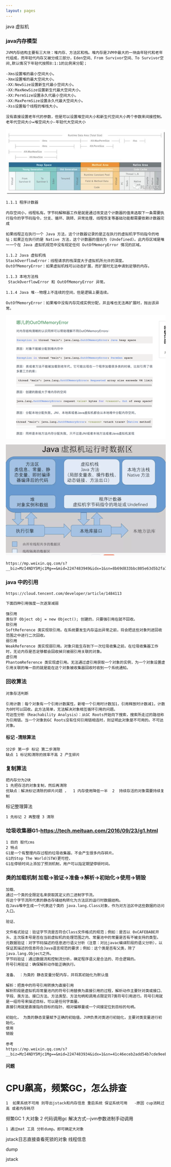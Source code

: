 ```yaml
---
layout: pages
---
```

java 虚拟机



### java内存模型

```
JVM内存结构主要有三大块：堆内存、方法区和栈。堆内存是JVM中最大的一块由年轻代和老年代组成，而年轻代内存又被分成三部分，Eden空间、From Survivor空间、To Survivor空间,默认情况下年轻代按照8:1:1的比例来分配；

-Xms设置堆的最小空间大小。
-Xmx设置堆的最大空间大小。
-XX:NewSize设置新生代最小空间大小。
-XX:MaxNewSize设置新生代最大空间大小。
-XX:PermSize设置永久代最小空间大小。
-XX:MaxPermSize设置永久代最大空间大小。
-Xss设置每个线程的堆栈大小。

没有直接设置老年代的参数，但是可以设置堆空间大小和新生代空间大小两个参数来间接控制。
老年代空间大小=堆空间大小-年轻代大空间大小

```

![image-20210513112517649](/images/image-20210513112517649.png)

```
1.1.1 程序计数器

内存空间小，线程私有。字节码解释器工作是就是通过改变这个计数器的值来选取下一条需要执行指令的字节码指令，分支、循环、跳转、异常处理、线程恢复等基础功能都需要依赖计数器完成

如果线程正在执行一个 Java 方法，这个计数器记录的是正在执行的虚拟机字节码指令的地址；如果正在执行的是 Native 方法，这个计数器的值则为 (Undefined)。此内存区域是唯一一个在 Java 虚拟机规范中没有规定任何 OutOfMemoryError 情况的区域。

1.1.2 Java 虚拟机栈
StackOverflowError：线程请求的栈深度大于虚拟机所允许的深度。
OutOfMemoryError：如果虚拟机栈可以动态扩展，而扩展时无法申请到足够的内存。

1.1.3 本地方法栈
 StackOverflowError 和 OutOfMemoryError 异常。

1.1.4 Java 堆--物理上不连续的空间，但是逻辑上要连续。

OutOfMemoryError：如果堆中没有内存完成实例分配，并且堆也无法再扩展时，抛出该异常。

```

![image-20210513112801736](/images/image-20210513112801736.png)

![image-20210513104716979](/images/image-20210513104716979.png)

```
https://mp.weixin.qq.com/s?__biz=MzI4NDY5Mjc1Mg==&mid=2247483949&idx=1&sn=8b69d833bbc805e63d5b2fa7c73655f5&chksm=ebf6da52dc815344add64af6fb78fee439c8c27b539b3c0e87d8f6861c8422144d516ae0a837&scene=21#wechat_redirect
```



### java 中的引用

```
https://cloud.tencent.com/developer/article/1484113
```



```
下面四种引用强度一次逐渐减弱

强引用
类似于 Object obj = new Object(); 创建的，只要强引用在就不回收。
软引用
SoftReference 类实现软引用。在系统要发生内存溢出异常之前，将会把这些对象列进回收范围之中进行二次回收。
弱引用
WeakReference 类实现弱引用。对象只能生存到下一次垃圾收集之前。在垃圾收集器工作时，无论内存是否足够都会回收掉只被弱引用关联的对象。
虚引用
PhantomReference 类实现虚引用。无法通过虚引用获取一个对象的实例，为一个对象设置虚引用关联的唯一目的就是能在这个对象被收集器回收时收到一个系统通知。
```



### 回收算法

```
对象存活判断

引用计数：每个对象有一个引用计数属性，新增一个引用时计数加1，引用释放时计数减1，计数为0时可以回收。此方法简单，无法解决对象相互循环引用的问题。
可达性分析（Reachability Analysis）：从GC Roots开始向下搜索，搜索所走过的路径称为引用链。当一个对象到GC Roots没有任何引用链相连时，则证明此对象是不可用的。不可达对象。
```

#### 标记 -清除算法

```
分2步 第一步 标记 第二步清除 
缺点 1 标记和清除的效率不高 2 产生碎片
```

### 复制算法

```
把内存分为2块
1 先把存活的对象复制，然后再清除
优缺点：解决标记清除的碎片问题 ，  1 内存使用降低一半  2  持续存活的对象需要持续复制
```

标记整理算法

```
1 先标记 2 再整理 3 清除
```



### 垃圾收集器G1-https://tech.meituan.com/2016/09/23/g1.html

```
1 目的 取代cms
2 特点
G1是一个有整理内存过程的垃圾收集器，不会产生很多内存碎片。
G1的Stop The World(STW)更可控，
G1在停顿时间上添加了预测机制，用户可以指定期望停顿时间。
```



### 类的加载机制 加载->验证->准备->解析->初始化->使用->销毁

```
加载、
通过一个类的全限定名来获取其定义的二进制字节流。
将这个字节流所代表的静态存储结构转化为方法区的运行时数据结构。
在Java堆中生成一个代表这个类的 java.lang.Class对象，作为对方法区中这些数据的访问入口。

验证、

文件格式验证：验证字节流是否符合Class文件格式的规范；例如：是否以 0xCAFEBABE开头、主次版本号是否在当前虚拟机的处理范围之内、常量池中的常量是否有不被支持的类型。
元数据验证：对字节码描述的信息进行语义分析（注意：对比javac编译阶段的语义分析），以保证其描述的信息符合Java语言规范的要求；例如：这个类是否有父类，除了 java.lang.Object之外。
字节码验证：通过数据流和控制流分析，确定程序语义是合法的、符合逻辑的。
符号引用验证：确保解析动作能正确执行。

准备、 ：为类的 静态变量分配内存，并将其初始化为默认值

解析：把类中的符号引用转换为直接引用
解析阶段是虚拟机将常量池内的符号引用替换为直接引用的过程，解析动作主要针对类或接口、字段、类方法、接口方法、方法类型、方法句柄和调用点限定符7类符号引用进行。符号引用就是一组符号来描述目标，可以是任何字面量。
直接引用就是直接指向目标的指针、相对偏移量或一个间接定位到目标的句柄。

初始化， 为类的静态变量赋予正确的初始值，JVM负责对类进行初始化，主要对类变量进行初始化。
使用 
销毁

参考
https://mp.weixin.qq.com/s?__biz=MzI4NDY5Mjc1Mg==&mid=2247483934&idx=1&sn=41c46eceb2add54b7cde9eeb01412a90&chksm=ebf6da61dc81537721d36aadb5d20613b0449762842f9128753e716ce5fefe2b659d8654c4e8&scene=21#wechat_redirect
```





#### 问题

# CPU飙高，频繁GC，怎么排查



```
1  如果系统不可用 则导出jstack和内存信息 重启系统 保证系统可用   -原因 cup消耗过高 或者内存耗尽

```

频繁GC 1 大对象  2 代码调用gc   解决方式--jvm参数进制手动调用

```
1 通过mat 工具 分析dump。即可确定大对象
```

jstack日志直接查看死锁的对象 线程信息

dump

jstack







